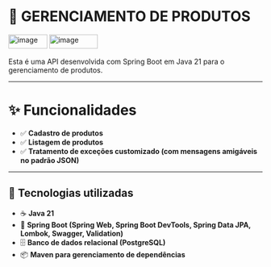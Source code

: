 # 📑 GERENCIAMENTO DE PRODUTOS 

<img width="77" height="28" alt="image" src="https://github.com/user-attachments/assets/b07e00d1-fcec-41d1-8904-62f338fced57" />
<img width="96" height="28" alt="image" src="https://github.com/user-attachments/assets/b54edcb1-472f-41e8-bc75-f9fa2303f4dc" />

Esta é uma API desenvolvida com Spring Boot em Java 21 para o gerenciamento de produtos.

---

# ✨ Funcionalidades
- ✅ **Cadastro de produtos**
- ✅ **Listagem de produtos**
- ✅ **Tratamento de exceções customizado (com mensagens amigáveis no padrão JSON)**



---
## 🚀 Tecnologias utilizadas

- ☕ **Java 21**
- 🌱 **Spring Boot (Spring Web, Spring Boot DevTools, Spring Data JPA, Lombok, Swagger, Validation)**
- 🗄️ **Banco de dados relacional (PostgreSQL)**
- 📦 **Maven para gerenciamento de dependências**
